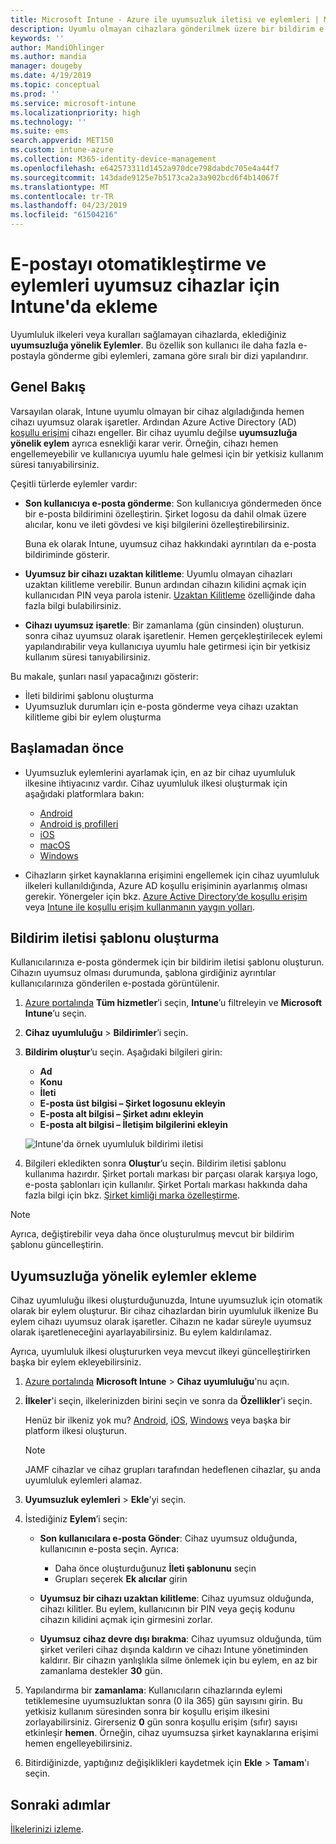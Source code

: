 ```yaml
---
title: Microsoft Intune - Azure ile uyumsuzluk iletisi ve eylemleri | Microsoft Docs
description: Uyumlu olmayan cihazlara gönderilmek üzere bir bildirim e-postası oluşturun. Cihaz uyumlu değil olarak işaretlendikten sonraki eylemleri ekleyin. Örneğin uyumluluğu sağlamak için bir yetkisiz kullanım süresi ekleyebilir veya cihaz uyumlu duruma gelene kadar erişimi engellemek için bir zamanlama oluşturabilirsiniz. Bunu yapmak için Azure'da Microsoft Intune’u kullanın.
keywords: ''
author: MandiOhlinger
ms.author: mandia
manager: dougeby
ms.date: 4/19/2019
ms.topic: conceptual
ms.prod: ''
ms.service: microsoft-intune
ms.localizationpriority: high
ms.technology: ''
ms.suite: ems
search.appverid: MET150
ms.custom: intune-azure
ms.collection: M365-identity-device-management
ms.openlocfilehash: e642573311d1452a970dce798dabdc705e4a44f7
ms.sourcegitcommit: 143dade9125e7b5173ca2a3a902bcd6f4b14067f
ms.translationtype: MT
ms.contentlocale: tr-TR
ms.lasthandoff: 04/23/2019
ms.locfileid: "61504216"
---
```

# <a name="automate-email-and-add-actions-for-noncompliant-devices-in-intune"></a>E-postayı otomatikleştirme ve eylemleri uyumsuz cihazlar için Intune'da ekleme

Uyumluluk ilkeleri veya kuralları sağlamayan cihazlarda, eklediğiniz **uyumsuzluğa yönelik Eylemler**. Bu özellik son kullanıcı ile daha fazla e-postayla gönderme gibi eylemleri, zamana göre sıralı bir dizi yapılandırır.

## <a name="overview"></a>Genel Bakış

Varsayılan olarak, Intune uyumlu olmayan bir cihaz algıladığında hemen cihazı uyumsuz olarak işaretler. Ardından Azure Active Directory (AD) [koşullu erişimi](https://docs.microsoft.com/azure/active-directory/active-directory-conditional-access-azure-portal) cihazı engeller. Bir cihaz uyumlu değilse **uyumsuzluğa yönelik eylem** ayrıca esnekliği karar verir. Örneğin, cihazı hemen engellemeyebilir ve kullanıcıya uyumlu hale gelmesi için bir yetkisiz kullanım süresi tanıyabilirsiniz.

Çeşitli türlerde eylemler vardır:

- **Son kullanıcıya e-posta gönderme**: Son kullanıcıya göndermeden önce bir e-posta bildirimini özelleştirin. Şirket logosu da dahil olmak üzere alıcılar, konu ve ileti gövdesi ve kişi bilgilerini özelleştirebilirsiniz.

    Buna ek olarak Intune, uyumsuz cihaz hakkındaki ayrıntıları da e-posta bildiriminde gösterir.

- **Uyumsuz bir cihazı uzaktan kilitleme**: Uyumlu olmayan cihazları uzaktan kilitleme verebilir. Bunun ardından cihazın kilidini açmak için kullanıcıdan PIN veya parola istenir. [Uzaktan Kilitleme](device-remote-lock.md) özelliğinde daha fazla bilgi bulabilirsiniz. 

- **Cihazı uyumsuz işaretle**: Bir zamanlama (gün cinsinden) oluşturun. sonra cihaz uyumsuz olarak işaretlenir. Hemen gerçekleştirilecek eylemi yapılandırabilir veya kullanıcıya uyumlu hale getirmesi için bir yetkisiz kullanım süresi tanıyabilirsiniz.

Bu makale, şunları nasıl yapacağınızı gösterir:

- İleti bildirimi şablonu oluşturma
- Uyumsuzluk durumları için e-posta gönderme veya cihazı uzaktan kilitleme gibi bir eylem oluşturma


## <a name="before-you-begin"></a>Başlamadan önce

- Uyumsuzluk eylemlerini ayarlamak için, en az bir cihaz uyumluluk ilkesine ihtiyacınız vardır. Cihaz uyumluluk ilkesi oluşturmak için aşağıdaki platformlara bakın:

  - [Android](compliance-policy-create-android.md)
  - [Android iş profilleri](compliance-policy-create-android-for-work.md)
  - [iOS](compliance-policy-create-ios.md)
  - [macOS](compliance-policy-create-mac-os.md)
  - [Windows](compliance-policy-create-windows.md)

- Cihazların şirket kaynaklarına erişimini engellemek için cihaz uyumluluk ilkeleri kullanıldığında, Azure AD koşullu erişiminin ayarlanmış olması gerekir. Yönergeler için bkz. [Azure Active Directory’de koşullu erişim](https://docs.microsoft.com/azure/active-directory/active-directory-conditional-access-azure-portal) veya [Intune ile koşullu erişim kullanmanın yaygın yolları](conditional-access-intune-common-ways-use.md).

## <a name="create-a-notification-message-template"></a>Bildirim iletisi şablonu oluşturma

Kullanıcılarınıza e-posta göndermek için bir bildirim iletisi şablonu oluşturun. Cihazın uyumsuz olması durumunda, şablona girdiğiniz ayrıntılar kullanıcılarınıza gönderilen e-postada görüntülenir.

1. [Azure portalında](https://portal.azure.com) **Tüm hizmetler**’i seçin, **Intune**’u filtreleyin ve **Microsoft Intune**’u seçin.
2. **Cihaz uyumluluğu** > **Bildirimler**’i seçin.
3. **Bildirim oluştur**’u seçin. Aşağıdaki bilgileri girin:

   - **Ad**
   - **Konu**
   - **İleti**
   - **E-posta üst bilgisi – Şirket logosunu ekleyin**
   - **E-posta alt bilgisi – Şirket adını ekleyin**
   - **E-posta alt bilgisi – İletişim bilgilerini ekleyin**

   ![Intune'da örnek uyumluluk bildirimi iletisi](./media/actionsfornoncompliance-1.PNG)

4. Bilgileri ekledikten sonra **Oluştur**’u seçin. Bildirim iletisi şablonu kullanıma hazırdır. Şirket portalı markası bir parçası olarak karşıya logo, e-posta şablonları için kullanılır. Şirket Portalı markası hakkında daha fazla bilgi için bkz. [Şirket kimliği marka özelleştirme](company-portal-app.md#company-identity-branding-customization).

> [!NOTE]
> Ayrıca, değiştirebilir veya daha önce oluşturulmuş mevcut bir bildirim şablonu güncelleştirin.

## <a name="add-actions-for-noncompliance"></a>Uyumsuzluğa yönelik eylemler ekleme

Cihaz uyumluluğu ilkesi oluşturduğunuzda, Intune uyumsuzluk için otomatik olarak bir eylem oluşturur. Bir cihaz cihazlardan birin uyumluluk ilkenize Bu eylem cihazı uyumsuz olarak işaretler. Cihazın ne kadar süreyle uyumsuz olarak işaretleneceğini ayarlayabilirsiniz. Bu eylem kaldırılamaz.

Ayrıca, uyumluluk ilkesi oluştururken veya mevcut ilkeyi güncelleştirirken başka bir eylem ekleyebilirsiniz. 

1. [Azure portalında](https://portal.azure.com) **Microsoft Intune** > **Cihaz uyumluluğu**'nu açın.
2. **İlkeler**'i seçin, ilkelerinizden birini seçin ve sonra da **Özellikler**'i seçin. 

    Henüz bir ilkeniz yok mu? [Android](compliance-policy-create-android.md), [iOS](compliance-policy-create-ios.md), [Windows](compliance-policy-create-windows.md) veya başka bir platform ilkesi oluşturun.
  
    > [!NOTE]
    > JAMF cihazlar ve cihaz grupları tarafından hedeflenen cihazlar, şu anda uyumluluk eylemleri alamaz.

3. **Uyumsuzluk eylemleri** > **Ekle**'yi seçin.
4. İstediğiniz **Eylem**’i seçin: 

    - **Son kullanıcılara e-posta Gönder**: Cihaz uyumsuz olduğunda, kullanıcının e-posta seçin. Ayrıca: 
    
         - Daha önce oluşturduğunuz **İleti şablonunu** seçin
         - Grupları seçerek **Ek alıcılar** girin
    
    - **Uyumsuz bir cihazı uzaktan kilitleme**: Cihaz uyumsuz olduğunda, cihazı kilitler. Bu eylem, kullanıcının bir PIN veya geçiş kodunu cihazın kilidini açmak için girmesini zorlar. 

    - **Uyumsuz cihaz devre dışı bırakma**: Cihaz uyumsuz olduğunda, tüm şirket verileri cihaz dışında kaldırın ve cihazı Intune yönetiminden kaldırır. Bir cihazın yanlışlıkla silme önlemek için bu eylem, en az bir zamanlama destekler **30** gün.  

    
5. Yapılandırma bir **zamanlama**: Kullanıcıların cihazlarında eylemi tetiklemesine uyumsuzluktan sonra (0 ila 365) gün sayısını girin. Bu yetkisiz kullanım süresinden sonra bir koşullu erişim ilkesini zorlayabilirsiniz. Girerseniz **0** gün sonra koşullu erişim (sıfır) sayısı etkinleşir **hemen**. Örneğin, cihaz uyumsuzsa şirket kaynaklarına erişimi hemen engelleyebilirsiniz.

6. Bitirdiğinizde, yaptığınız değişiklikleri kaydetmek için **Ekle** > **Tamam**'ı seçin.

## <a name="next-steps"></a>Sonraki adımlar

[İlkelerinizi izleme](compliance-policy-monitor.md).
